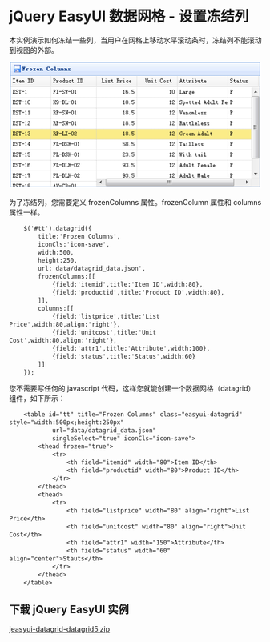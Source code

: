 # jQuery EasyUI 数据网格 - 设置冻结列

本实例演示如何冻结一些列，当用户在网格上移动水平滚动条时，冻结列不能滚动到视图的外部。

![](img/datagrid5_1.png)

为了冻结列，您需要定义 frozenColumns 属性。frozenColumn 属性和 columns 属性一样。

```
	$('#tt').datagrid({
		title:'Frozen Columns',
		iconCls:'icon-save',
		width:500,
		height:250,
		url:'data/datagrid_data.json',
		frozenColumns:[[
			{field:'itemid',title:'Item ID',width:80},
			{field:'productid',title:'Product ID',width:80},
		]],
		columns:[[
			{field:'listprice',title:'List Price',width:80,align:'right'},
			{field:'unitcost',title:'Unit Cost',width:80,align:'right'},
			{field:'attr1',title:'Attribute',width:100},
			{field:'status',title:'Status',width:60}
		]]
	});

```

您不需要写任何的 javascript 代码，这样您就能创建一个数据网格（datagrid）组件，如下所示：

```
	<table id="tt" title="Frozen Columns" class="easyui-datagrid" style="width:500px;height:250px"
			url="data/datagrid_data.json"
			singleSelect="true" iconCls="icon-save">
		<thead frozen="true">
			<tr>
				<th field="itemid" width="80">Item ID</th>
				<th field="productid" width="80">Product ID</th>
			</tr>
		</thead>
		<thead>
			<tr>
				<th field="listprice" width="80" align="right">List Price</th>
				<th field="unitcost" width="80" align="right">Unit Cost</th>
				<th field="attr1" width="150">Attribute</th>
				<th field="status" width="60" align="center">Stauts</th>
			</tr>
		</thead>
	</table>

```

## 下载 jQuery EasyUI 实例

[jeasyui-datagrid-datagrid5.zip](/try/jeasyui/download/jeasyui-datagrid-datagrid5.zip)

 